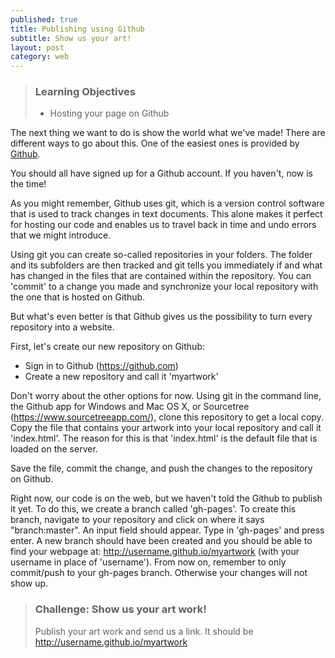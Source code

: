 ```yaml
---
published: true
title: Publishing using Github
subtitle: Show us your art!
layout: post
category: web
---
```

> ### Learning Objectives
>
> * Hosting your page on Github

The next thing we want to do is show the world what we've made!
There are different ways to go about this. One of the easiest ones
is provided by [Github](https://github.com).

You should all have signed up for a Github account. If you haven't, now is the time!

As you might remember, Github uses git, which is a version control software that is used to
track changes in text documents. This alone makes it perfect for hosting our code and
enables us to travel back in time and undo errors that we might introduce.

Using git you can create so-called repositories in your folders. The folder and its
subfolders are then tracked and git tells you immediately if and what has changed
in the files that are contained within the repository. You can 'commit' to a change
you made and synchronize your local repository with the one that is hosted on Github.

But what's even better is that Github gives us the possibility to turn
every repository into a website.

First, let's create our new repository on Github:

* Sign in to Github (https://github.com)
* Create a new repository and call it 'myartwork'

Don't worry about the other options for now. Using git in the command line, the Github app for Windows and Mac OS X, or Sourcetree (https://www.sourcetreeapp.com/), clone this repository to get a local copy.
Copy the file that contains your artwork into your local repository and call it 'index.html'.
The reason for this is that 'index.html' is the default file that is loaded on the server.

Save the file, commit the change, and push the changes to the repository on Github.

Right now, our code is on the web, but we haven't told the Github to publish it yet.
To do this, we create a branch called 'gh-pages'. To create this branch, navigate to your repository and click on where it says "branch:master". An input field should appear. Type in 'gh-pages' and press enter. A new branch should have been created and you should be able to find your webpage at: http://username.github.io/myartwork (with your username in place of 'username'). From now on, remember to only commit/push to your gh-pages branch. Otherwise your changes will not show up.

> ### Challenge: Show us your art work!
>
> Publish your art work and send us a link. It should be http://username.github.io/myartwork
